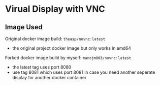 # Virual Display with VNC 

## Image Used

Original docker image build: `theasp/novnc:latest`
* the original project docker image but only works in amd64

Forked docker image build by myself: `manojm003/novnc:latest`
* the latest tag uses port 8080
* use tag 8081 which uses port 8081 in case you need another seperate display for another docker container

